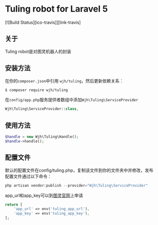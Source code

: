 # Tuling robot for Laravel 5

[![Build Status][ico-travis]][link-travis]

## 关于
Tuling robot是对图灵机器人的封装

## 安装方法
在你的`composer.json`中引用 `wjh/tuling`，然后更新依赖关系：
```sh
$ composer require wjh/tuling
```

在`config/app.php`服务提供者数组中添加`Wjh\Tuling\ServiceProvider`
```php
Wjh\Tuling\ServiceProvider::class,
```

## 使用方法
```php
$handle = new Wjh\Tuling\Handle();
$handle->handle();
```

## 配置文件
默认的配置文件在config/tuling.php，复制该文件到你的文件夹中并修改，发布配置文件通过以下命令：
```php
php artisan vendor:publish --provider="Wjh\Tuling\ServiceProvider"
```
app_url和app_key可以到[图灵官网](http://www.tuling123.com)上申请

```php
return [
    'app_url' => env('tuling_app_url'),
    'app_key' => env('tuling_app_key'),
];
```